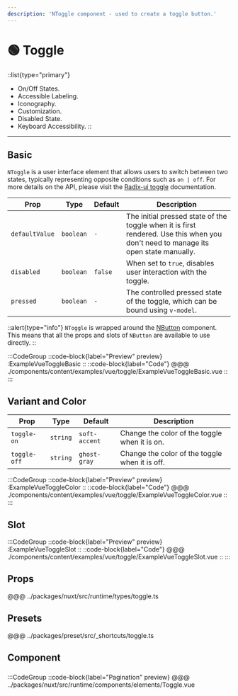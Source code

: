 ```yaml
---
description: 'NToggle component - used to create a toggle button.'
---
```


# 🟢 Toggle

::list{type="primary"}
- On/Off States.
- Accessible Labeling.
- Iconography.
- Customization.
- Disabled State.
- Keyboard Accessibility.
::

---

## Basic

`NToggle`  is a user interface element that allows users to switch between two states, typically representing opposite conditions such as `on | off`. For more details on the API, please visit the [Radix-ui toggle](https://www.radix-vue.com/components/toggle.html#api-reference) documentation.

| Prop           | Type      | Default | Description                                                                                                                        |
| -------------- | --------- | ------- | ---------------------------------------------------------------------------------------------------------------------------------- |
| `defaultValue` | `boolean` | `-`     | The initial pressed state of the toggle when it is first rendered. Use this when you don't need to manage its open state manually. |
| `disabled`     | `boolean` | `false` | When set to `true`, disables user interaction with the toggle.                                                                     |
| `pressed`      | `boolean` | `-`     | The controlled pressed state of the toggle, which can be bound using `v-model`.                                                    |

::alert{type="info"}
`NToggle` is wrapped around the [NButton](button) component. This means that all the props and slots of `NButton` are available to use directly.
::

:::CodeGroup
::code-block{label="Preview" preview}
  :ExampleVueToggleBasic
::
::code-block{label="Code"}
@@@ ./components/content/examples/vue/toggle/ExampleVueToggleBasic.vue
::
:::

## Variant and Color

| Prop         | Type     | Default       | Description                                    |
| ------------ | -------- | ------------- | ---------------------------------------------- |
| `toggle-on`  | `string` | `soft-accent` | Change the color of the toggle when it is on.  |
| `toggle-off` | `string` | `ghost-gray`  | Change the color of the toggle when it is off. |

:::CodeGroup
::code-block{label="Preview" preview}
  :ExampleVueToggleColor
::
::code-block{label="Code"}
@@@ ./components/content/examples/vue/toggle/ExampleVueToggleColor.vue
::
:::

## Slot

:::CodeGroup
::code-block{label="Preview" preview}
  :ExampleVueToggleSlot
::
::code-block{label="Code"}
@@@ ./components/content/examples/vue/toggle/ExampleVueToggleSlot.vue
::
:::


## Props
@@@ ../packages/nuxt/src/runtime/types/toggle.ts

## Presets
@@@ ../packages/preset/src/_shortcuts/toggle.ts

## Component

### 

:::CodeGroup
::code-block{label="Pagination" preview}
@@@ ../packages/nuxt/src/runtime/components/elements/Toggle.vue
